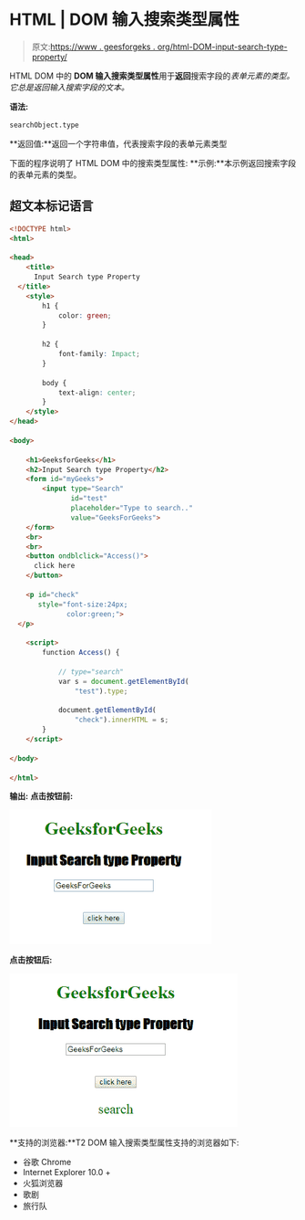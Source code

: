 # HTML | DOM 输入搜索类型属性

> 原文:[https://www . geesforgeks . org/html-DOM-input-search-type-property/](https://www.geeksforgeeks.org/html-dom-input-search-type-property/)

HTML DOM 中的 **DOM 输入搜索类型属性**用于**返回**搜索字段的*表单元素的类型。它总是返回输入搜索字段的文本。*

**语法:**

```html
searchObject.type
```

**返回值:**返回一个字符串值，代表搜索字段的表单元素类型

下面的程序说明了 HTML DOM 中的搜索类型属性:
**示例:**本示例返回搜索字段的表单元素的类型。

## 超文本标记语言

```html
<!DOCTYPE html>
<html>

<head>
    <title>
      Input Search type Property
  </title>
    <style>
        h1 {
            color: green;
        }

        h2 {
            font-family: Impact;
        }

        body {
            text-align: center;
        }
    </style>
</head>

<body>

    <h1>GeeksforGeeks</h1>
    <h2>Input Search type Property</h2>
    <form id="myGeeks">
        <input type="Search"
               id="test"
               placeholder="Type to search.."
               value="GeeksForGeeks">
    </form>
    <br>
    <br>
    <button ondblclick="Access()">
      click here
    </button>

    <p id="check"
       style="font-size:24px;
              color:green;">
  </p>

    <script>
        function Access() {

            // type="search"
            var s = document.getElementById(
                "test").type;

            document.getElementById(
                "check").innerHTML = s;
        }
    </script>

</body>

</html>
```

**输出:**
**点击按钮前:**

![](img/cc642e75efff8aa01be13858a70449ce.png)

**点击按钮后:**

![](img/d4f3dfadc574a153ca8c36c436c0e542.png)

**支持的浏览器:**T2 DOM 输入搜索类型属性支持的浏览器如下:

*   谷歌 Chrome
*   Internet Explorer 10.0 +
*   火狐浏览器
*   歌剧
*   旅行队